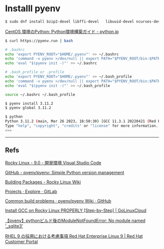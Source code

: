 # Installl pyenv

``` bash
$ sudo dnf install bzip2-devel libffi-devel   libuuid-devel ncurses-devel openssl-devel readline-devel   sqlite-devel xz-devel zlib-devel tk-devel
```

[CentOS 環境のPython: Python環境構築ガイド - python.jp](https://www.python.jp/install/centos/index.html)

``` bash
$ curl https://pyenv.run | bash
```

``` bash
# .bashrc
echo 'export PYENV_ROOT="$HOME/.pyenv"' >> ~/.bashrc
echo 'command -v pyenv >/dev/null || export PATH="$PYENV_ROOT/bin:$PATH"' >> ~/.bashrc
echo 'eval "$(pyenv init -)"' >> ~/.bashrc
```

``` bash
# .bash_profile or .profile
echo 'export PYENV_ROOT="$HOME/.pyenv"' >> ~/.bash_profile
echo 'command -v pyenv >/dev/null || export PATH="$PYENV_ROOT/bin:$PATH"' >> ~/.bash_profile
echo 'eval "$(pyenv init -)"' >> ~/.bash_profile
```

``` bash
source ~/.bashrc ~/.bash_profile
```

``` bash
$ pyenv install 3.11.2
$ pyenv global 3.11.2
```

``` bash
$ python
Python 3.11.2 (main, Mar 26 2023, 18:50:30) [GCC 11.3.1 20220421 (Red Hat 11.3.1-2)] on linux
Type "help", "copyright", "credits" or "license" for more information.
>>> 
```

---

## Refs

[Rocky Linux - 9.0 - 開発環境 Visual Studio Code](https://freebsd.sing.ne.jp/linux/03/15/13.html)

[GitHub - pyenv/pyenv: Simple Python version management](https://github.com/pyenv/pyenv#installation)

[Building Packages - Rocky Linux Wiki](https://wiki.rockylinux.org/special_interest_groups/sig_guide/build/#dist-tags)

[Projects · Explore · GitLab](https://git.rockylinux.org/explore/projects?non_archived=true&page=2&sort=latest_activity_desc)

[Common build problems · pyenv/pyenv Wiki · GitHub](https://github.com/pyenv/pyenv/wiki/Common-build-problems)

[Install GCC on Rocky Linux PROPERLY [Step-by-Step] | GoLinuxCloud](https://www.golinuxcloud.com/install-gcc-on-rocky-linux/)

[【pyenv】pythonビルド後のModuleNotFoundError: No module named '_sqlite3'](https://zerofromlight.com/blogs/detail/127/)

[RHEL 9 の採用における考慮事項 Red Hat Enterprise Linux 9 | Red Hat Customer Portal](https://access.redhat.com/documentation/ja-jp/red_hat_enterprise_linux/9/html-single/considerations_in_adopting_rhel_9/index)
